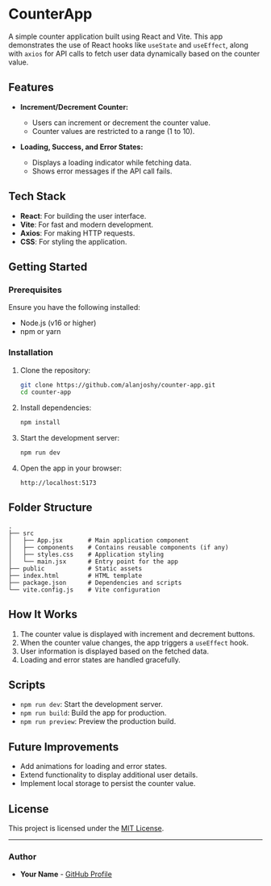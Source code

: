 # CounterApp

A simple counter application built using React and Vite. This app demonstrates the use of React hooks like `useState` and `useEffect`, along with `axios` for API calls to fetch user data dynamically based on the counter value.

## Features

- **Increment/Decrement Counter:**
  - Users can increment or decrement the counter value.
  - Counter values are restricted to a range (1 to 10).

- **Loading, Success, and Error States:**
  - Displays a loading indicator while fetching data.
  - Shows error messages if the API call fails.

## Tech Stack

- **React**: For building the user interface.
- **Vite**: For fast and modern development.
- **Axios**: For making HTTP requests.
- **CSS**: For styling the application.

## Getting Started

### Prerequisites

Ensure you have the following installed:

- Node.js (v16 or higher)
- npm or yarn

### Installation

1. Clone the repository:
   ```bash
   git clone https://github.com/alanjoshy/counter-app.git
   cd counter-app
   ```

2. Install dependencies:
   ```bash
   npm install
   ```

3. Start the development server:
   ```bash
   npm run dev
   ```

4. Open the app in your browser:
   ```
   http://localhost:5173
   ```

## Folder Structure

```
.
├── src
│   ├── App.jsx       # Main application component
│   ├── components    # Contains reusable components (if any)
│   ├── styles.css    # Application styling
│   └── main.jsx      # Entry point for the app
├── public            # Static assets
├── index.html        # HTML template
├── package.json      # Dependencies and scripts
└── vite.config.js    # Vite configuration
```

## How It Works

1. The counter value is displayed with increment and decrement buttons.
2. When the counter value changes, the app triggers a `useEffect` hook.
3. User information is displayed based on the fetched data.
4. Loading and error states are handled gracefully.



## Scripts

- `npm run dev`: Start the development server.
- `npm run build`: Build the app for production.
- `npm run preview`: Preview the production build.

## Future Improvements

- Add animations for loading and error states.
- Extend functionality to display additional user details.
- Implement local storage to persist the counter value.

## License

This project is licensed under the [MIT License](LICENSE).

---

### Author

- **Your Name** - [GitHub Profile](https://github.com/alanjoshy)


